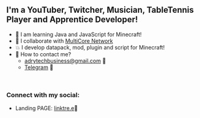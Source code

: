 ## I'm a YouTuber, Twitcher, Musician, TableTennis Player and Apprentice Developer!
- 🌱 I am learning Java and JavaScript for Minecraft!
- 👯 I collaborate with [MultiCore Network]
- 💥 I develop datapack, mod, plugin and script for Minecraft!
- 💬 How to contact me?
  - adrytechbusiness@gmail.com 📗
  - [Telegram] 📕

<br />

### Connect with my social:

- Landing PAGE: [linktre.e]📘

<br />
<br />

[linktre.e]: https://linktr.ee/adrytech
[telegram]: https://t.me/AdryTechYT
[MultiCore Network]: https://github.com/MultiCoreNetwork
